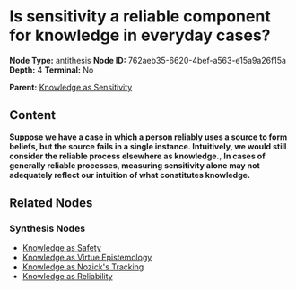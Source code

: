 # Is sensitivity a reliable component for knowledge in everyday cases?

**Node Type:** antithesis
**Node ID:** 762aeb35-6620-4bef-a563-e15a9a26f15a
**Depth:** 4
**Terminal:** No

**Parent:** [Knowledge as Sensitivity](knowledge-as-sensitivity-synthesis-12209e59-bccf-44ad-b516-1f472469be27.md)

## Content

**Suppose we have a case in which a person reliably uses a source to form beliefs, but the source fails in a single instance. Intuitively, we would still consider the reliable process elsewhere as knowledge.**, **In cases of generally reliable processes, measuring sensitivity alone may not adequately reflect our intuition of what constitutes knowledge.**

## Related Nodes

### Synthesis Nodes

- [Knowledge as Safety](knowledge-as-safety-synthesis-a06cb276-dff5-4712-bb75-759644a96c94.md)
- [Knowledge as Virtue Epistemology](knowledge-as-virtue-epistemology-synthesis-caeedfa4-8053-4cd1-afee-44d096b190fb.md)
- [Knowledge as Nozick's Tracking](knowledge-as-nozicks-tracking-synthesis-e591ce16-eaa6-4118-bc9a-7e6c5880da82.md)
- [Knowledge as Reliability](knowledge-as-reliability-synthesis-48312541-837f-472e-9da6-fe07677ca7c1.md)
